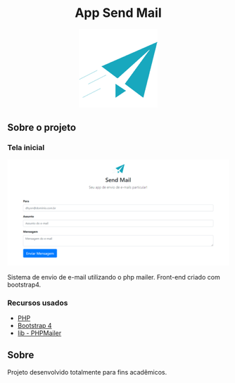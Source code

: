 <h1 align="center">App Send Mail</h1>

<p align="center">
  <a href="https://github.com/othneildrew/Best-README-Template">
    <img src="logo.png" alt="Logo App Send Mail" width="180" height="180">
  </a>
</p>

<!-- Telas -->
## Sobre o projeto
### Tela inicial
<p align="center">
    <img src="tela_inicial.PNG" alt="Tela Home">
</p>

Sistema de envio de e-mail utilizando o php mailer. Front-end criado com bootstrap4.

### Recursos usados

* [PHP](https://www.php.net/)
* [Bootstrap 4](https://getbootstrap.com/)
* [lib - PHPMailer](https://github.com/PHPMailer/PHPMailer)
## Sobre

Projeto desenvolvido totalmente para fins acadêmicos.
